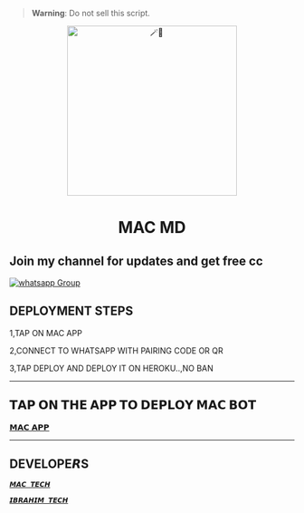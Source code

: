 

> **Warning**: Do not sell this script.

<center>

<img alt=🪄🍪 height="300" src="https://telegra.ph/file/eecd5673d4d80563d645b.jpg">

</center>

<h1 align="center">MAC MD</h1>
 
## Join my channel for updates and get free cc
<a href="https://whatsapp.com/channel/0029VaZuGSxEawdxZK9CzM0Y" target="_blank">
    <img alt="whatsapp Group" src="https://img.shields.io/badge/ Whatsapp Support Channel -25D366?style=for-the-badge&logo=whatsapp&logoColor=white" />
  </a>
</p> 

## DEPLOYMENT STEPS
1,TAP ON MAC APP



2,CONNECT TO WHATSAPP WITH PAIRING CODE OR QR




3,TAP DEPLOY AND DEPLOY IT ON HEROKU..,NO BAN

 <hr>

## 𝗧𝗔𝗣 𝗢𝗡 𝗧𝗛𝗘 𝗔𝗣𝗣 𝗧𝗢 𝗗𝗘𝗣𝗟𝗢𝗬 𝗠𝗔𝗖 𝗕𝗢𝗧
  
[𝗠𝗔𝗖 𝗔𝗣𝗣](https://mac-md-scanner-fd51e23561c8.herokuapp.com/)


 <hr>
 
## DEVELOPE𝙍S
[`𝙈𝘼𝘾 𝙏𝙀𝘾𝙃`](https://wa.me/256705036288)

[`𝙄𝘽𝙍𝘼𝙃𝙄𝙈 𝙏𝙀𝘾𝙃`](https://www.youtube.com/@ibrahimmdgpt)



